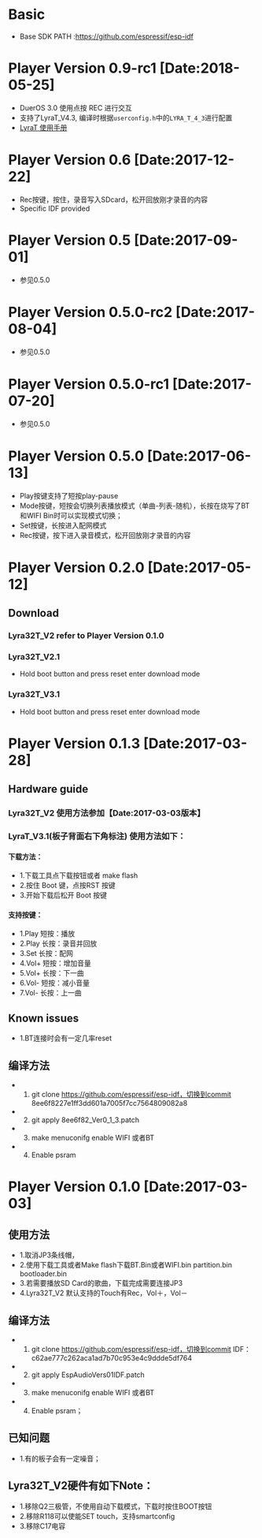 # Basic
- Base SDK PATH :https://github.com/espressif/esp-idf

# Player Version 0.9-rc1 [Date:2018-05-25]
- DuerOS 3.0 使用点按 REC 进行交互
- 支持了LyraT_V4.3, 编译时根据`userconfig.h`中的`LYRA_T_4_3`进行配置
- [LyraT 使用手册](https://www.espressif.com/sites/default/files/documentation/esp32-lyrat_user_guide_cn.pdf)

# Player Version 0.6 [Date:2017-12-22]
- Rec按键，按住，录音写入SDcard，松开回放刚才录音的内容
- Specific IDF provided

# Player Version 0.5 [Date:2017-09-01]
- 参见0.5.0

# Player Version 0.5.0-rc2 [Date:2017-08-04]
- 参见0.5.0

# Player Version 0.5.0-rc1 [Date:2017-07-20]
- 参见0.5.0

# Player Version 0.5.0 [Date:2017-06-13]
- Play按键支持了短按play-pause
- Mode按键，短按会切换列表播放模式（单曲-列表-随机），长按在烧写了BT和WIFI Bin时可以实现模式切换；
- Set按键，长按进入配网模式
- Rec按键，按下进入录音模式，松开回放刚才录音的内容

# Player Version 0.2.0 [Date:2017-05-12]
## Download
### Lyra32T_V2 refer to Player Version 0.1.0
### Lyra32T_V2.1
- Hold boot button and press reset enter download mode
### Lyra32T_V3.1
- Hold boot button and press reset enter download mode


# Player Version 0.1.3 [Date:2017-03-28]

## Hardware guide
### Lyra32T_V2 使用方法参加【Date:2017-03-03版本】
### LyraT_V3.1(板子背面右下角标注) 使用方法如下：
#### 下载方法：
- 1.下载工具点下载按钮或者 make flash
- 2.按住 Boot 键，点按RST 按键
- 3.开始下载后松开 Boot 按键
#### 支持按键：
- 1.Play 短按：播放
- 2.Play 长按：录音并回放
- 3.Set 长按：配网
- 4.Vol+ 短按：增加音量
- 5.Vol+ 长按：下一曲
- 6.Vol- 短按：减小音量
- 7.Vol- 长按：上一曲

## Known issues
- 1.BT连接时会有一定几率reset

## 编译方法
- 1. git clone https://github.com/espressif/esp-idf，切换到commit 8ee6f8227e1ff3dd601a7005f7cc7564809082a8
- 2. git apply 8ee6f82_Ver0_1_3.patch
- 3. make menuconifg enable WIFI 或者BT
- 4. Enable psram


# Player Version 0.1.0 [Date:2017-03-03]
## 使用方法
- 1.取消JP3条线帽，
- 2.使用下载工具或者Make flash下载BT.Bin或者WIFI.bin partition.bin bootloader.bin
- 3.若需要播放SD Card的歌曲，下载完成需要连接JP3
- 4.Lyra32T_V2 默认支持的Touch有Rec，Vol＋，Vol－

## 编译方法
- 1. git clone https://github.com/espressif/esp-idf，切换到commit IDF：c62ae777c262aca1ad7b70c953e4c9ddde5df764
- 2. git apply EspAudioVers01IDF.patch
- 3. make menuconifg enable WIFI 或者BT
- 4. Enable psram；

## 已知问题
- 1.有的板子会有一定噪音；

## Lyra32T_V2硬件有如下Note：
- 1.移除Q2三极管，不使用自动下载模式，下载时按住BOOT按钮
- 2.移除R118可以使能SET touch，支持smartconfig
- 3.移除C17电容
